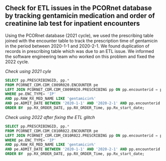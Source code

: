 ## Check for ETL issues in the PCORnet database by tracking gentamicin medication and order of creatinine lab test for inpatient encounters   

Using the PCORnet database (2021 cycle), we used the prescribing table joined with the encounter table to track the prescription time of gentamicin in the period between 2020-1-1 and 2020-2-1. We found duplication of records in prescribing table which was due to an ETL issue. We informed the software engineering team who worked on this problem and fixed the 2022 cycle.

*Check using 2021 cyle*
```SQL
SELECT pp.PRESCRIBINGID, pp.* 
FROM PCORNET_CDM.CDM_C009R020.ENCOUNTER pe
LEFT JOIN PCORNET_CDM.CDM_C009R020.PRESCRIBING pp ON pp.encounterid = pe.encounterid
WHERE pe.ENC_TYPE= 'IP' 
AND pp.RAW_RX_MED_NAME LIKE 'gentamicin%' 
AND pe.ADMIT_DATE BETWEEN '2020-1-1' AND '2020-2-1' AND pp.encounterid = *******
ORDER BY  pp.RX_ORDER_DATE, pp.RX_ORDER_Time, pp.Rx_start_date;
```
*Check using 2022 after fixing the ETL glitch*
```SQL
SELECT pp.PRESCRIBINGID, pp.* 
FROM PCORNET_CDM.CDM_C010R022.ENCOUNTER pe
LEFT JOIN PCORNET_CDM.CDM_C010R022.PRESCRIBING pp ON pp.encounterid = pe.encounterid
WHERE pe.ENC_TYPE= 'IP' 
AND pp.RAW_RX_MED_NAME LIKE 'gentamicin%' 
AND pe.ADMIT_DATE BETWEEN '2020-1-1' AND '2020-2-1' AND pp.encounterid =******* 
ORDER BY  pp.RX_ORDER_DATE, pp.RX_ORDER_Time, pp.Rx_start_date;

```
